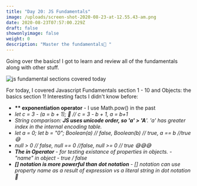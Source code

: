 ```yaml
---
title: "Day 20: JS Fundamentals"
image: /uploads/screen-shot-2020-08-23-at-12.55.43-am.png
date: 2020-08-23T07:57:00.229Z
draft: false
showonlyimage: false
weight: 0
description: "Master the fundamentals🔖 "
---
```

Going over the basics! I got to learn and review all of the fundamentals along with other stuff. 

![js fundamental sections covered today](/uploads/screen-shot-2020-08-23-at-12.55.43-am.png "js fundamental sections covered today")

For today, I covered Javascript Fundamentals section 1 - 10  and Objects: the basics section 1! Interesting facts I didn't know before: 

* **\*\* exponentiation operator** - I use Math.pow() in the past
* *let c = 3 - (a = b + 1); 👀 // c = 3 - b + 1,  a = b+1*
* *String comparison: **JS uses unicode order, so 'a' > 'A**'. 'a' has greater index in the internal encoding table.*
* *let a = 0; let b = "0"; Boolean(a) // false,  Boolean(b) // true, a == b //true 😅*
* *null > 0 // false, null == 0 //false, null >= 0 // true  😅😅😅*
* ***The in Operator** - for testing existance of properties in objects. - "name" in object - true / false*
* ***\[] notation is more powerful than dot notation** - \[] notation can use property name as a result of expression vs a literal string in dot notation🐛*